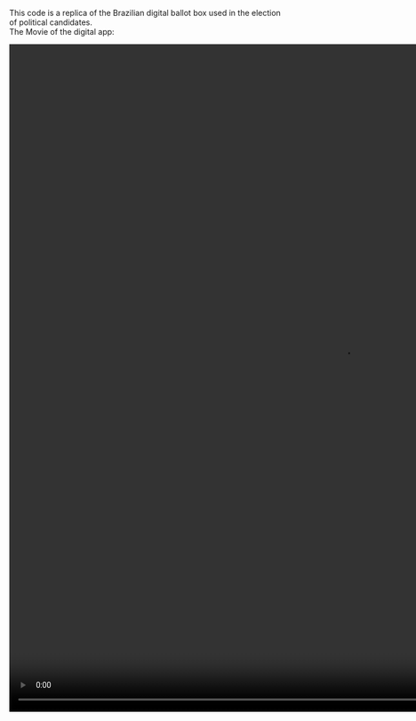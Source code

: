 <p>This code is a replica of the Brazilian digital ballot box used in the election of political candidates.
</br>
The Movie of the digital app:</p>
<video src="movie.mp4" width="1200" height="1200" controls="controls" autoplay="autoplay" type="video/mp4"></video>

